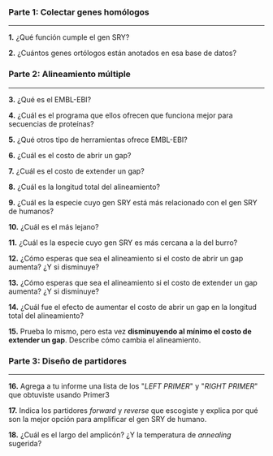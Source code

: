 ### Parte 1: Colectar genes homólogos

---

**1.** ¿Qué función cumple el gen SRY?

**2.** ¿Cuántos genes ortólogos están anotados en esa base de datos?

### Parte 2: Alineamiento múltiple

---

**3.** ¿Qué es el EMBL-EBI?

**4.** ¿Cuál es el programa que ellos ofrecen que funciona mejor para secuencias de proteínas?

**5.** ¿Qué otros tipo de herramientas ofrece EMBL-EBI? 

**6.** ¿Cuál es el costo de abrir un gap? 

**7.** ¿Cuál es el costo de extender un gap?

**8.** ¿Cuál es la longitud total del alineamiento?

**9.** ¿Cuál es la especie cuyo gen SRY está más relacionado con el gen SRY de humanos?

**10.** ¿Cuál es el más lejano?

**11.** ¿Cuál es la especie cuyo gen SRY es más cercana a la del burro?

**12.** ¿Cómo esperas que sea el alineamiento si el costo de abrir un gap aumenta? ¿Y si disminuye?

**13.** ¿Cómo esperas que sea el alineamiento si el costo de extender un gap aumenta? ¿Y si disminuye?

**14.** ¿Cuál fue el efecto de aumentar el costo de abrir un gap en la longitud total del alineamiento? 

**15.** Prueba lo mismo, pero esta vez **disminuyendo al mínimo el costo de extender un gap**. Describe cómo cambia el alineamiento.

### Parte 3: Diseño de partidores

---

**16.** Agrega a tu informe una lista de los "_LEFT PRIMER_" y "_RIGHT PRIMER_" que obtuviste usando Primer3

**17.** Indica los partidores _forward_ y _reverse_ que escogiste y explica por qué son la mejor opción para amplificar el gen SRY de humano. 

**18.** ¿Cuál es el largo del amplicón? ¿Y la temperatura de _annealing_ sugerida?

